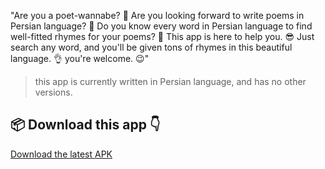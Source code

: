 "Are you a poet-wannabe? 🫠
Are you looking forward to write poems in Persian language? 🤨
Do you know every word in Persian language to find well-fitted rhymes for your poems? 🤔
This app is here to help you. 😎
Just search any word, and you'll be given tons of rhymes in this beautiful language. 👌
you're welcome. 😉"
> this app is currently written in Persian language, and has no other versions.

## 📦 Download this app 👇
[Download the latest APK]([https://github.com/MotamedKia/RhymeFinder/blob/master/app/release/app-release.apk](https://github.com/MotamedKia/RhymeFinder/releases/tag/apps))
